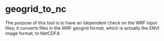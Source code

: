 geogrid_to_nc
=============

The purpose of this tool is to have an idependent check on the WRF input files; 
it converts files in the WRF geogrid format, which is actually the ENVI image format, to NetCDF4.
